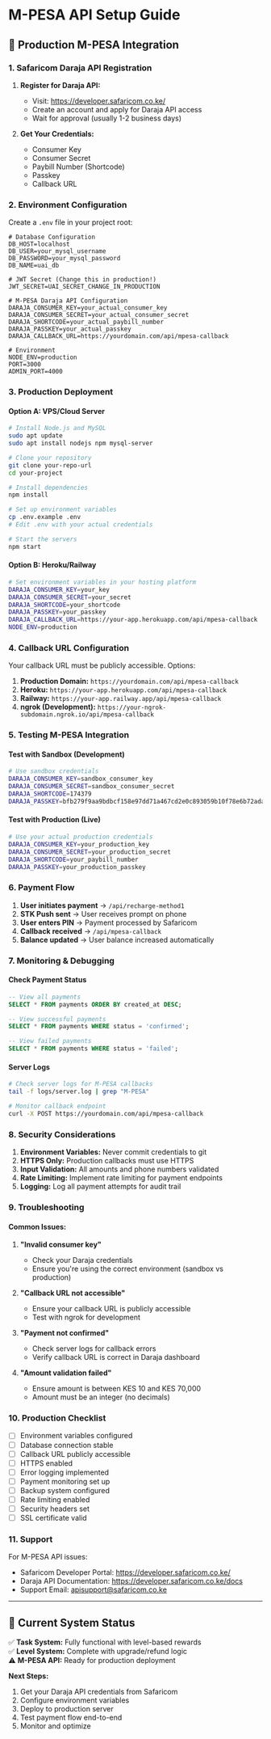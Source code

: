 # M-PESA API Setup Guide

## 🚀 Production M-PESA Integration

### 1. **Safaricom Daraja API Registration**

1. **Register for Daraja API:**
   - Visit: https://developer.safaricom.co.ke/
   - Create an account and apply for Daraja API access
   - Wait for approval (usually 1-2 business days)

2. **Get Your Credentials:**
   - Consumer Key
   - Consumer Secret
   - Paybill Number (Shortcode)
   - Passkey
   - Callback URL

### 2. **Environment Configuration**

Create a `.env` file in your project root:

```env
# Database Configuration
DB_HOST=localhost
DB_USER=your_mysql_username
DB_PASSWORD=your_mysql_password
DB_NAME=uai_db

# JWT Secret (Change this in production!)
JWT_SECRET=UAI_SECRET_CHANGE_IN_PRODUCTION

# M-PESA Daraja API Configuration
DARAJA_CONSUMER_KEY=your_actual_consumer_key
DARAJA_CONSUMER_SECRET=your_actual_consumer_secret
DARAJA_SHORTCODE=your_actual_paybill_number
DARAJA_PASSKEY=your_actual_passkey
DARAJA_CALLBACK_URL=https://yourdomain.com/api/mpesa-callback

# Environment
NODE_ENV=production
PORT=3000
ADMIN_PORT=4000
```

### 3. **Production Deployment**

#### Option A: VPS/Cloud Server
```bash
# Install Node.js and MySQL
sudo apt update
sudo apt install nodejs npm mysql-server

# Clone your repository
git clone your-repo-url
cd your-project

# Install dependencies
npm install

# Set up environment variables
cp .env.example .env
# Edit .env with your actual credentials

# Start the servers
npm start
```

#### Option B: Heroku/Railway
```bash
# Set environment variables in your hosting platform
DARAJA_CONSUMER_KEY=your_key
DARAJA_CONSUMER_SECRET=your_secret
DARAJA_SHORTCODE=your_shortcode
DARAJA_PASSKEY=your_passkey
DARAJA_CALLBACK_URL=https://your-app.herokuapp.com/api/mpesa-callback
NODE_ENV=production
```

### 4. **Callback URL Configuration**

Your callback URL must be publicly accessible. Options:

1. **Production Domain:** `https://yourdomain.com/api/mpesa-callback`
2. **Heroku:** `https://your-app.herokuapp.com/api/mpesa-callback`
3. **Railway:** `https://your-app.railway.app/api/mpesa-callback`
4. **ngrok (Development):** `https://your-ngrok-subdomain.ngrok.io/api/mpesa-callback`

### 5. **Testing M-PESA Integration**

#### Test with Sandbox (Development)
```bash
# Use sandbox credentials
DARAJA_CONSUMER_KEY=sandbox_consumer_key
DARAJA_CONSUMER_SECRET=sandbox_consumer_secret
DARAJA_SHORTCODE=174379
DARAJA_PASSKEY=bfb279f9aa9bdbcf158e97dd71a467cd2e0c893059b10f78e6b72ada1ed2c919
```

#### Test with Production (Live)
```bash
# Use your actual production credentials
DARAJA_CONSUMER_KEY=your_production_key
DARAJA_CONSUMER_SECRET=your_production_secret
DARAJA_SHORTCODE=your_paybill_number
DARAJA_PASSKEY=your_production_passkey
```

### 6. **Payment Flow**

1. **User initiates payment** → `/api/recharge-method1`
2. **STK Push sent** → User receives prompt on phone
3. **User enters PIN** → Payment processed by Safaricom
4. **Callback received** → `/api/mpesa-callback`
5. **Balance updated** → User balance increased automatically

### 7. **Monitoring & Debugging**

#### Check Payment Status
```sql
-- View all payments
SELECT * FROM payments ORDER BY created_at DESC;

-- View successful payments
SELECT * FROM payments WHERE status = 'confirmed';

-- View failed payments
SELECT * FROM payments WHERE status = 'failed';
```

#### Server Logs
```bash
# Check server logs for M-PESA callbacks
tail -f logs/server.log | grep "M-PESA"

# Monitor callback endpoint
curl -X POST https://yourdomain.com/api/mpesa-callback
```

### 8. **Security Considerations**

1. **Environment Variables:** Never commit credentials to git
2. **HTTPS Only:** Production callbacks must use HTTPS
3. **Input Validation:** All amounts and phone numbers validated
4. **Rate Limiting:** Implement rate limiting for payment endpoints
5. **Logging:** Log all payment attempts for audit trail

### 9. **Troubleshooting**

#### Common Issues:

1. **"Invalid consumer key"**
   - Check your Daraja credentials
   - Ensure you're using the correct environment (sandbox vs production)

2. **"Callback URL not accessible"**
   - Ensure your callback URL is publicly accessible
   - Test with ngrok for development

3. **"Payment not confirmed"**
   - Check server logs for callback errors
   - Verify callback URL is correct in Daraja dashboard

4. **"Amount validation failed"**
   - Ensure amount is between KES 10 and KES 70,000
   - Amount must be an integer (no decimals)

### 10. **Production Checklist**

- [ ] Environment variables configured
- [ ] Database connection stable
- [ ] Callback URL publicly accessible
- [ ] HTTPS enabled
- [ ] Error logging implemented
- [ ] Payment monitoring set up
- [ ] Backup system configured
- [ ] Rate limiting enabled
- [ ] Security headers set
- [ ] SSL certificate valid

### 11. **Support**

For M-PESA API issues:
- Safaricom Developer Portal: https://developer.safaricom.co.ke/
- Daraja API Documentation: https://developer.safaricom.co.ke/docs
- Support Email: apisupport@safaricom.co.ke

---

## 🎯 **Current System Status**

✅ **Task System:** Fully functional with level-based rewards  
✅ **Level System:** Complete with upgrade/refund logic  
⚠️ **M-PESA API:** Ready for production deployment  

**Next Steps:**
1. Get your Daraja API credentials from Safaricom
2. Configure environment variables
3. Deploy to production server
4. Test payment flow end-to-end
5. Monitor and optimize 